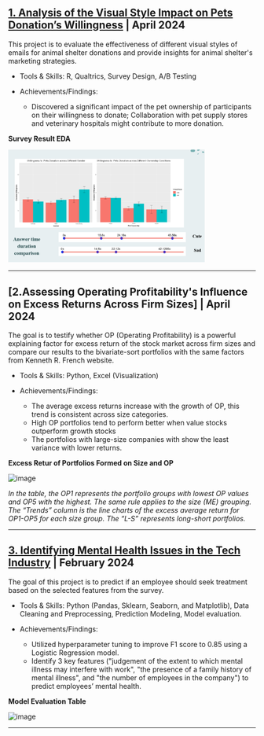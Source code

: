 
## [1. Analysis of the Visual Style Impact on Pets Donation’s Willingness](https://github.com/CaraZhou2023/Analysis-of-Email-Visual-Style-Impact.git) | April 2024
This project is to evaluate the effectiveness of different visual styles of emails for animal shelter donations and provide insights for animal shelter's marketing strategies.

- Tools & Skills: R, Qualtrics, Survey Design, A/B Testing

- Achievements/Findings:
  - Discovered a significant impact of the pet ownership of participants on their willingness to donate; Collaboration with pet supply stores and veterinary hospitals might contribute to more donation.


**Survey Result EDA**

<img src="images/Animals.png" alt="Survey Result EDA (R)" width="400">

---
## [2.Assessing Operating Profitability's Influence on Excess Returns Across Firm Sizes] | April 2024
The goal is to testify whether OP (Operating Profitability) is a powerful explaining factor for excess return of the stock market across firm sizes and compare our results to the bivariate-sort portfolios with the same factors from Kenneth R. French website.

- Tools & Skills: Python, Excel (Visualization)

- Achievements/Findings:
  - The average excess returns increase with the growth of OP, this trend is consistent across size categories.
  - High OP portfolios tend to perform better when value stocks outperform growth stocks
  - The portfolios with large-size companies with show the least variance with lower returns.

**Excess Retur of Portfolios Formed on Size and OP**

![image](https://github.com/user-attachments/assets/4ab7b751-4272-4fac-aa04-aa7a9dde1374)

*In the table, the OP1 represents the portfolio groups with lowest OP values and OP5 with the highest. The same rule applies to the size (ME) grouping. The “Trends” column is the line charts of the excess average return for OP1-OP5 for each size group. The “L-S” represents long-short portfolios.*

---

## [3. Identifying Mental Health Issues in the Tech Industry](https://github.com/CaraZhou2023/Identifying-Mental-Health-Issues-in-the-Tech-Industry.git) | February 2024
The goal of this project is to predict if an employee should seek treatment based on the selected features from the survey.

- Tools & Skills: Python (Pandas, Sklearn, Seaborn, and Matplotlib), Data Cleaning and Preprocessing, Prediction Modeling, Model evaluation.

- Achievements/Findings:
  - Utilized hyperparameter tuning to improve F1 score to 0.85 using a Logistic Regression model.
  - Identify 3 key features ("judgement of the extent to which mental illness may interfere with work", "the presence of a family history of mental illness", and "the number of employees in the company") to predict employees’ mental health.

**Model Evaluation Table**

![image](https://github.com/user-attachments/assets/89ef3705-e60f-42b6-b918-51777207cba4)

---
